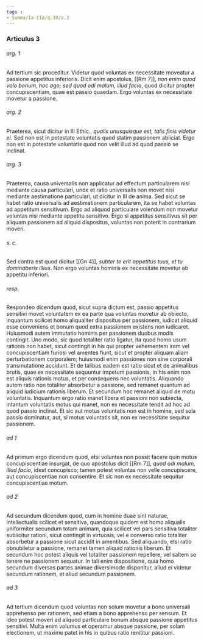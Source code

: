 ```yaml
---
tags : 
- Summa/Ia-IIæ/q.10/a.3
---
```


### Articulus 3

###### arg. 1
Ad tertium sic proceditur. Videtur quod voluntas ex necessitate moveatur a passione appetitus inferioris. Dicit enim apostolus, [[Rm 7]], *non enim quod volo bonum, hoc ago; sed quod odi malum, illud facio*, quod dicitur propter concupiscentiam, quae est passio quaedam. Ergo voluntas ex necessitate movetur a passione.

###### arg. 2
Praeterea, sicut dicitur in III Ethic., *qualis unusquisque est, talis finis videtur ei*. Sed non est in potestate voluntatis quod statim passionem abiiciat. Ergo non est in potestate voluntatis quod non velit illud ad quod passio se inclinat.

###### arg. 3
Praeterea, causa universalis non applicatur ad effectum particularem nisi mediante causa particulari, unde et ratio universalis non movet nisi mediante aestimatione particulari, ut dicitur in III de anima. Sed sicut se habet ratio universalis ad aestimationem particularem, ita se habet voluntas ad appetitum sensitivum. Ergo ad aliquod particulare volendum non movetur voluntas nisi mediante appetitu sensitivo. Ergo si appetitus sensitivus sit per aliquam passionem ad aliquid dispositus, voluntas non poterit in contrarium moveri.

###### s. c.
Sed contra est quod dicitur [[Gn 4]], *subter te erit appetitus tuus, et tu dominaberis illius*. Non ergo voluntas hominis ex necessitate movetur ab appetitu inferiori.

###### resp.
Respondeo dicendum quod, sicut supra dictum est, passio appetitus sensitivi movet voluntatem ex ea parte qua voluntas movetur ab obiecto, inquantum scilicet homo aliqualiter dispositus per passionem, iudicat aliquid esse conveniens et bonum quod extra passionem existens non iudicaret. Huiusmodi autem immutatio hominis per passionem duobus modis contingit. Uno modo, sic quod totaliter ratio ligatur, ita quod homo usum rationis non habet, sicut contingit in his qui propter vehementem iram vel concupiscentiam furiosi vel amentes fiunt, sicut et propter aliquam aliam perturbationem corporalem; huiusmodi enim passiones non sine corporali transmutatione accidunt. Et de talibus eadem est ratio sicut et de animalibus brutis, quae ex necessitate sequuntur impetum passionis, in his enim non est aliquis rationis motus, et per consequens nec voluntatis. Aliquando autem ratio non totaliter absorbetur a passione, sed remanet quantum ad aliquid iudicium rationis liberum. Et secundum hoc remanet aliquid de motu voluntatis. Inquantum ergo ratio manet libera et passioni non subiecta, intantum voluntatis motus qui manet, non ex necessitate tendit ad hoc ad quod passio inclinat. Et sic aut motus voluntatis non est in homine, sed sola passio dominatur, aut, si motus voluntatis sit, non ex necessitate sequitur passionem.

###### ad 1
Ad primum ergo dicendum quod, etsi voluntas non possit facere quin motus concupiscentiae insurgat, de quo apostolus dicit [[Rm 7]], *quod odi malum, illud facio*, idest concupisco; tamen potest voluntas non velle concupiscere, aut concupiscentiae non consentire. Et sic non ex necessitate sequitur concupiscentiae motum.

###### ad 2
Ad secundum dicendum quod, cum in homine duae sint naturae, intellectualis scilicet et sensitiva, quandoque quidem est homo aliqualis uniformiter secundum totam animam, quia scilicet vel pars sensitiva totaliter subiicitur rationi, sicut contingit in virtuosis; vel e converso ratio totaliter absorbetur a passione sicut accidit in amentibus. Sed aliquando, etsi ratio obnubiletur a passione, remanet tamen aliquid rationis liberum. Et secundum hoc potest aliquis vel totaliter passionem repellere; vel saltem se tenere ne passionem sequatur. In tali enim dispositione, quia homo secundum diversas partes animae diversimode disponitur, aliud ei videtur secundum rationem, et aliud secundum passionem.

###### ad 3
Ad tertium dicendum quod voluntas non solum movetur a bono universali apprehenso per rationem, sed etiam a bono apprehenso per sensum. Et ideo potest moveri ad aliquod particulare bonum absque passione appetitus sensitivi. Multa enim volumus et operamur absque passione, per solam electionem, ut maxime patet in his in quibus ratio renititur passioni.

